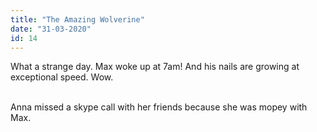 ```yaml
---
title: "The Amazing Wolverine"
date: "31-03-2020"
id: 14
---
```

What a strange day. Max woke up at 7am! And his nails are growing at exceptional speed. Wow. <br><br>

Anna missed a skype call with her friends because she was mopey with Max.